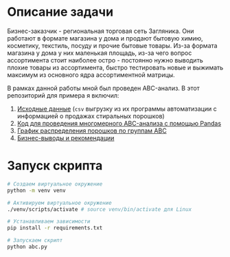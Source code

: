 # Описание задачи

Бизнес-заказчик - региональная торговая сеть Загляника. Они работают в формате магазина у дома и продают бытовую химию, косметику, текстиль, посуду и прочие бытовые товары. Из-за формата магазина у дома у них маленькая площадь, из-за чего вопрос ассортимента стоит наиболее остро - постоянно нужно выводить плохие товары из ассортимента, быстро тестировать новые и выжимать максимум из основного ядра ассортиментной матрицы. 

В рамках данной работы мной был проведен ABC-анализ. В этот репозиторий для примера я включил:

1. [Исходные данные](https://github.com/andron23/abc/tree/master/ABC-анализ/data.csv) (`csv` выгрузку из их программы автоматизации с информацией о продажах стиральных порошков)
2. [Код для проведения многомерного ABC-анализа с помощью Pandas](https://github.com/andron23/abc/tree/master/ABC-анализ/abc.py)
3. [График распределения порошков по группам ABC](https://github.com/andron23/abc/tree/master/ABC-анализ/treemap.png)
4. [Бизнес-выводы и рекомендации](https://github.com/andron23/abc/tree/master/ABC-анализ/insights.md)

# Запуск скрипта

```bash
# Создаем виртуальное окружение
python -m venv venv

# Активируем виртуальное окружение
./venv/scripts/activate # source venv/bin/activate для Linux

# Устанавливаем зависимости
pip install -r requirements.txt

# Запускаем скрипт
python abc.py
```
